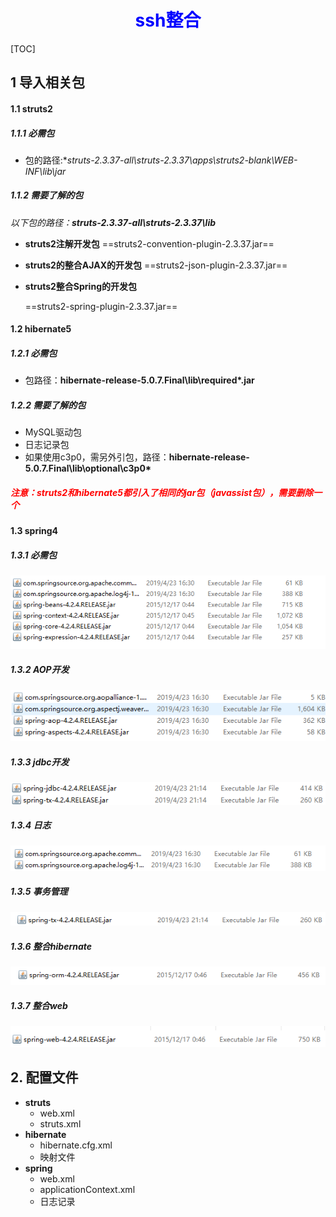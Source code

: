 <h1><center style="color:blue">ssh整合</center></h1>

[TOC]

## 1 导入相关包

#### 1.1 struts2

##### 1.1.1 必需包

- 包的路径:**struts-2.3.37-all\struts-2.3.37\apps\struts2-blank\WEB-INF\lib\\*jar**

##### 1.1.2 需要了解的包

*以下包的路径：**struts-2.3.37-all\struts-2.3.37\lib***

- **struts2注解开发包**
  ==struts2-convention-plugin-2.3.37.jar==

- **struts2的整合AJAX的开发包**
  ==struts2-json-plugin-2.3.37.jar==

- **struts2整合Spring的开发包**

  ==struts2-spring-plugin-2.3.37.jar==

#### 1.2 hibernate5

##### 1.2.1 必需包

- 包路径：**hibernate-release-5.0.7.Final\lib\required\*.jar**

##### 1.2.2 需要了解的包

- MySQL驱动包
- 日志记录包
- 如果使用c3p0，需另外引包，路径：**hibernate-release-5.0.7.Final\lib\optional\c3p0\***

<h5><p style="color: red">注意：struts2和hibernate5都引入了相同的jar包（javassist包），需要删除一个</p></h5>

#### 1.3 spring4

##### 1.3.1 必需包

![必需](assets/必需.png)

##### 1.3.2 AOP开发

![aop开发](assets/aop开发.png)

##### 1.3.3 jdbc开发

![jdbc开发](assets/jdbc开发.png)

##### 1.3.4 日志

![日志](assets/日志.png)

##### 1.3.5 事务管理

![事务管理](assets/事务管理.png)

##### 1.3.6 整合hibernate

![整合hibernate](assets/整合hibernate-1556180344299.png)

##### 1.3.7 整合web

![整合web](assets/整合web.png)



## 2. 配置文件

- **struts**
  - web.xml
  - struts.xml
- **hibernate**
  - hibernate.cfg.xml
  - 映射文件
- **spring**
  - web.xml
  - applicationContext.xml
  - 日志记录